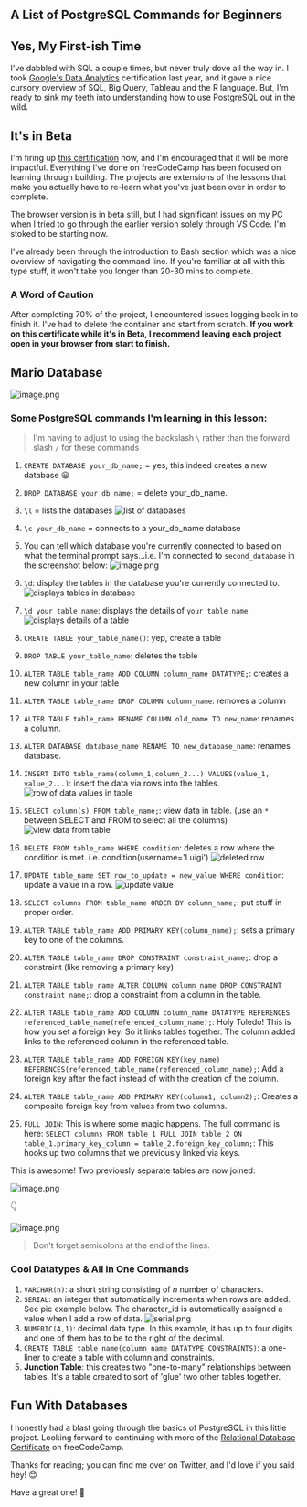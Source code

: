## A List of PostgreSQL Commands for Beginners

## Yes, My First-ish Time

I've dabbled with SQL a couple times, but never truly dove all the way in. I took [Google's Data Analytics](https://grow.google/certificates/data-analytics/#?modal_active=none) certification last year, and it gave a nice cursory overview of SQL, Big Query, Tableau and the R language. But, I'm ready to sink my teeth into understanding how to use PostgreSQL out in the wild.

## It's in Beta

I'm firing up [this certification](https://www.freecodecamp.org/learn/relational-database/) now, and I'm encouraged that it will be more impactful. Everything I've done on freeCodeCamp has been focused on learning through building. The projects are extensions of the lessons that make you actually have to re-learn what you've just been over in order to complete. 

The browser version is in beta still, but I had significant issues on my PC when I tried to go through the earlier version solely through VS Code. I'm stoked to be starting now.

I've already been through the introduction to Bash section which was a nice overview of navigating the command line. If you're familiar at all with this type stuff, it won't take you longer than 20-30 mins to complete.

### A Word of Caution

After completing 70% of the project, I encountered issues logging back in to finish it. I've had to delete the container and start from scratch. **If you work on this certificate while it's in Beta, I recommend leaving each project open in your browser from start to finish.**

## Mario Database


![image.png](https://cdn.hashnode.com/res/hashnode/image/upload/v1649005400878/O3C1C9YuT.png)

### Some PostgreSQL commands I'm learning in this lesson:

> I'm having to adjust to using the backslash `\` rather than the forward slash `/` for these commands

1. `CREATE DATABASE your_db_name;` = yes, this indeed creates a new database 😀
1. `DROP DATABASE your_db_name;` = delete your_db_name.
1. `\l` = lists the databases 
![list of databases](https://cdn.hashnode.com/res/hashnode/image/upload/v1649007630717/pgdGzETzH.png)
1. `\c your_db_name` = connects to a your_db_name database
1. You can tell which database you're currently connected to based on what the terminal prompt says...i.e. I'm connected to `second_database` in the screenshot below:
![image.png](https://cdn.hashnode.com/res/hashnode/image/upload/v1649005956123/dn8Tz1xjR.png)
1. `\d`: display the tables in the database you're currently connected to. 
![displays tables in database](https://cdn.hashnode.com/res/hashnode/image/upload/v1649007576392/P5-E6jUJp.png)
1. `\d your_table_name`: displays the details of `your_table_name` ![displays details of a table](https://cdn.hashnode.com/res/hashnode/image/upload/v1649007535723/3pZ8yRGob.png)

1. `CREATE TABLE your_table_name()`: yep, create a table
1. `DROP TABLE your_table_name`: deletes the table
1. `ALTER TABLE table_name ADD COLUMN column_name DATATYPE;`: creates a new column in your table
1. `ALTER TABLE table_name DROP COLUMN column_name`: removes a column
1. `ALTER TABLE table_name RENAME COLUMN old_name TO new_name`: renames a column.
1. `ALTER DATABASE database_name RENAME TO new_database_name`: renames database.
1. `INSERT INTO table_name(column_1,column_2...) VALUES(value_1, value_2...)`: insert the data via rows into the tables. 
![row of data values in table](https://cdn.hashnode.com/res/hashnode/image/upload/v1649008296545/GQop6MX1O.png)
1. `SELECT column(s) FROM table_name;`: view data in table. (use an `*` between SELECT and FROM to select all the columns)
![view data from table](https://cdn.hashnode.com/res/hashnode/image/upload/v1649009102890/BXUUXhQZd.png)
1. `DELETE FROM table_name WHERE condition`: deletes a row where the condition is met. i.e. condition(username='Luigi') 
![deleted row](https://cdn.hashnode.com/res/hashnode/image/upload/v1649009377587/16smZ3jf3.png)
1. `UPDATE table_name SET row_to_update = new_value WHERE condition`: update a value in a row.
![update value](https://cdn.hashnode.com/res/hashnode/image/upload/v1649030923990/-FFb8rpjP.png)
1. `SELECT columns FROM table_name ORDER BY column_name;`: put stuff in proper order.
1. `ALTER TABLE table_name ADD PRIMARY KEY(column_name);`: sets a primary key to one of the columns.
1. `ALTER TABLE table_name DROP CONSTRAINT constraint_name;`: drop a constraint (like removing a primary key)
1. `ALTER TABLE table_name ALTER COLUMN column_name DROP CONSTRAINT constraint_name;`: drop a constraint from a column in the table.
1. `ALTER TABLE table_name ADD COLUMN column_name DATATYPE REFERENCES referenced_table_name(referenced_column_name);`: Holy Toledo! This is how you set a foreign key. So it links tables together. The column added links to the referenced column in the referenced table. 
1. `ALTER TABLE table_name ADD FOREIGN KEY(key_name) REFERENCES(referenced_table_name(referenced_column_name);`: Add a foreign key after the fact instead of with the creation of the column.
1. `ALTER TABLE table_name ADD PRIMARY KEY(column1, column2);`: Creates a composite foreign key from values from two columns.
1. `FULL JOIN`: This is where some magic happens. The full command is here: `SELECT columns FROM table_1 FULL JOIN table_2 ON table_1.primary_key_column = table_2.foreign_key_column;`: This hooks up two columns that we previously linked via keys.

This is awesome! Two previously separate tables are now joined: 

![image.png](https://cdn.hashnode.com/res/hashnode/image/upload/v1649363289895/baPSI_tUC.png)

👇

![image.png](https://cdn.hashnode.com/res/hashnode/image/upload/v1649363259311/bHlYL6Ey-.png)

> Don't forget semicolons at the end of the lines. 

### Cool Datatypes & All in One Commands

1. `VARCHAR(n)`: a short string consisting of *n* number of characters.
1. `SERIAL`: an integer that automatically increments when rows are added. See pic example below. The character_id is automatically assigned a value when I add a row of data.
![serial.png](https://cdn.hashnode.com/res/hashnode/image/upload/v1649030226037/q5BRgi1mm.png)
1. `NUMERIC(4,1)`: decimal data type. In this example, it has up to four digits and one of them has to be to the right of the decimal. 
1. `CREATE TABLE table_name(column_name DATATYPE CONSTRAINTS)`: a one-liner to create a table with column and constraints.
1. **Junction Table**: this creates two "one-to-many" relationships between tables. It's a table created to sort of 'glue' two other tables together.

## Fun With Databases

I honestly had a blast going through the basics of PostgreSQL in this little project. Looking forward to continuing with more of the [Relational Database Certificate](https://www.freecodecamp.org/learn/relational-database/) on freeCodeCamp.

Thanks for reading; you can find me over on Twitter, and I'd love if you said hey! 😊

Have a great one! 👋